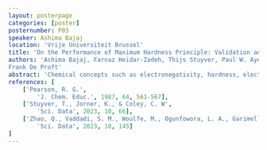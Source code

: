```yaml
---
layout: posterpage
categories: [poster]
posternumber: P03
speaker: Ashima Bajaj
location: 'Vrije Universiteit Brussel'
title: 'On the Performance of Maximum Hardness Principle: Validation and Guiding Rules'
authors: 'Ashima Bajaj, Farnaz Heidar-Zadeh, Thijs Stuyver, Paul W. Ayers,  and 
Frank De Proft'
abstract: 'Chemical concepts such as electronegativity, hardness, electrophilicity, etc and the associated hard-soft acids and bases (HSAB) principle have been widely used and reviewed to explain chemical bonding and reactivity patterns. In this work, we investigate the physical basis, performance and validity of an electronic structure principle related with hardness (<i>&eta;</i>) called Maximum Hardness Principle, MHP, postulated by Pearson as “there seems to be the rule of nature that molecules arrange themselves to be as hard as possible”. [1] The effect of the level of theory, inclusion of solvent effects and approximations used to evaluate ionization potential and electron affinity has been thoroughly examined for a diverse range of chemical space. In addition, for the reactions having two reactants or products, the applicability of MHP has been tested by computing the hardness as the difference of highest HOMO and lowest LUMO of the isolated reactants & products as well as by using the geometric and arithmetic means to obtain an average value of <i>&eta;</i>. This includes examination of the expected <i>&eta;</i><sub>Product</sub> > <i>&eta;</i><sub>Reactant</sub> > <i>&eta;</i><sub>TS</sub> order for high-quality and chemically diverse existing reaction transition state (TS) datasets. Our study involves the use of a recent [3+2] cycloaddition reaction dataset of ~ 5000 reactions by Stuyver et al. [2] We further plan to test the applicability of MHP on one of the largest and chemically diverse TS RGD1 dataset of 1,76,992 reactions by Zhao et al. [3]'
references: [
    ['Pearson, R. G.',
        'J. Chem. Educ.', 1987, 64, 561-567],
    ['Stuyver, T., Jorner, K., & Coley, C. W',
        'Sci. Data', 2023, 10, 66],
    ['Zhao, Q., Vaddadi, S. M., Woulfe, M., Ogunfowora, L. A., Garimella, S. S., Isayev, O., & Savoie, B. M.',
        'Sci. Data', 2023, 10, 145]
]
---
```

